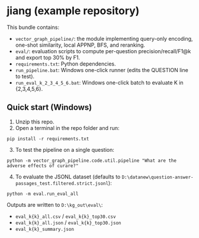 # jiang (example repository)

This bundle contains:
- `vector_graph_pipeline/`: the module implementing query-only encoding, one-shot similarity, local APPNP, BFS, and reranking.
- `eval/`: evaluation scripts to compute per-question precision/recall/F1@k and export top 30% by F1.
- `requirements.txt`: Python dependencies.
- `run_pipeline.bat`: Windows one-click runner (edits the QUESTION line to test).
- `run_eval_k_2_3_4_5_6.bat`: Windows one-click batch to evaluate K in {2,3,4,5,6}.

## Quick start (Windows)
1. Unzip this repo.
2. Open a terminal in the repo folder and run:
```
pip install -r requirements.txt
```
3. To test the pipeline on a single question:
```
python -m vector_graph_pipeline.code.util.pipeline "What are the adverse effects of curare?"
```
4. To evaluate the JSONL dataset (defaults to `D:\datanew\question-answer-passages_test.filtered.strict.jsonl`):
```
python -m eval.run_eval_all
```
Outputs are written to `D:\kg_out\eval\`:
- `eval_k{k}_all.csv` / `eval_k{k}_top30.csv`
- `eval_k{k}_all.json` / `eval_k{k}_top30.json`
- `eval_k{k}_summary.json`
